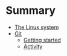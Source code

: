 # Summary

- [The Linux system](./linux/linux-fundamental.md)
- [Git](./git/fundamental.md)
    - [Getting started](./git/getting-started.md)
    - [Activity](./git/activity-01.md)
